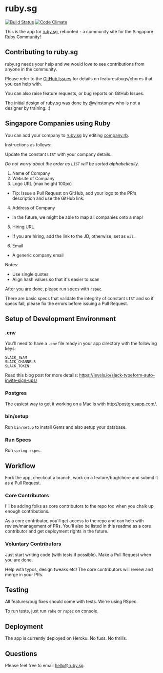 # ruby.sg

[![Build Status](https://travis-ci.org/rubysg/rubysg-reboot.svg?branch=master)](https://travis-ci.org/rubysg/rubysg-reboot) [![Code Climate](https://codeclimate.com/github/rubysg/rubysg-reboot.svg)](https://codeclimate.com/github/rubysg/rubysg-reboot)

This is the app for [ruby.sg](http://ruby.sg), rebooted - a community site for the Singapore Ruby Community!

## Contributing to ruby.sg

ruby.sg needs your help and we would love to see contributions from anyone in the community.

Please refer to the [GitHub Issues](https://github.com/rubysg/rubysg-reboot/issues) for details on features/bugs/chores that you can help with.

You can also raise feature requests, or bug reports on GitHub Issues.

The initial design of ruby.sg was done by @winstonyw who is not a designer by training. :)

## Singapore Companies using Ruby

You can add your company to [ruby.sg](http://ruby.sg#companies) by editing [company.rb](app/models/company.rb).

Instructions as follows:

Update the constant `LIST` with your company details.

*Do not worry about the order as `LIST` will be sorted alphabetically.*

1. Name of Company
2. Website of Company
3. Logo URL (max height 100px)
 - Tip: Issue a Pull Request on GitHub, add your logo to the PR's description and use the GitHub link.
4. Address of Company
 - In the future, we might be able to map all companies onto a map!
5. Hiring URL
 - If you are hiring, add the link to the JD, otherwise, set as `nil`.
6. Email
 - A generic company email

Notes:

- Use single quotes
- Align hash values so that it's easier to scan

After you are done, please run specs with `rspec`. 

There are basic specs that validate the integrity of constant `LIST` 
and so if specs fail, please fix the errors before issuing a Pull Request.

## Setup of Development Environment

### .env

You'll need to have a `.env` file ready in your app directory with the following keys:

```
SLACK_TEAM
SLACK_CHANNELS
SLACK_TOKEN
```

Read this blog post for more details: https://levels.io/slack-typeform-auto-invite-sign-ups/

### Postgres

The easiest way to get it working on a Mac is with http://postgresapp.com/.

### bin/setup

Run `bin/setup` to install Gems and also setup your database.

### Run Specs

Run `spring rspec`.

## Workflow

Fork the app, checkout a branch, work on a feature/bug/chore and submit it as a Pull Request.

### Core Contributors

I'll be adding folks as core contributors to the repo too when you chalk up enough contributions.

As a core contributor, you'll get access to the repo and can help with review/management of PRs.
You'll also be listed in this readme as a core contributor and get deployment rights in the future.

### Voluntary Contributors

Just start writing code (with tests if possible). Make a Pull Request when you are done.

Help with typos, design tweaks etc! The core contributors will review and merge in your PRs.

## Testing

All features/bug fixes should come with tests. We're using RSpec.

To run tests, just run `rake` or `rspec` on console.

## Deployment

The app is currently deployed on Heroku. No fuss. No thrills.

## Questions

Please feel free to email hello@ruby.sg.
